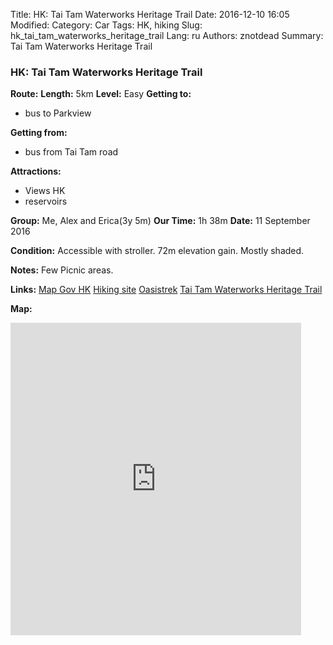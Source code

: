 Title: HK: Tai Tam Waterworks Heritage Trail
Date: 2016-12-10 16:05
Modified: 
Category: Car
Tags: HK,  hiking
Slug: hk_tai_tam_waterworks_heritage_trail
Lang: ru
Authors: znotdead
Summary: Tai Tam Waterworks Heritage Trail

### HK: Tai Tam Waterworks Heritage Trail
**Route:**
**Length:** 5km
**Level:** Easy
**Getting to:**
 - bus to Parkview

**Getting from:**
 - bus from Tai Tam road

**Attractions:**
 - Views HK
 - reservoirs

**Group:** Me, Alex and Erica(3y 5m)
**Our Time:** 1h 38m
**Date:** 11 September 2016

**Condition:**
Accessible with stroller. 72m elevation gain. Mostly shaded.

**Notes:**
Few Picnic areas.

**Links:**
[Map Gov HK](http://www2.map.gov.hk/gih3/view/index.jsp)
[Hiking site](http://hiking.gov.hk/eng)
[Oasistrek](http://www.oasistrek.com)
[Tai Tam Waterworks Heritage Trail](http://www.wsd.gov.hk/filemanager/en/share/monuments/tai_tam.pdf)

**Map:**
<iframe src='https://connect.garmin.com/modern/activity/embed/1352479000' title='Tai Tam Waterworks Heritage Trail' width='465' height='500' frameborder='0'></iframe>